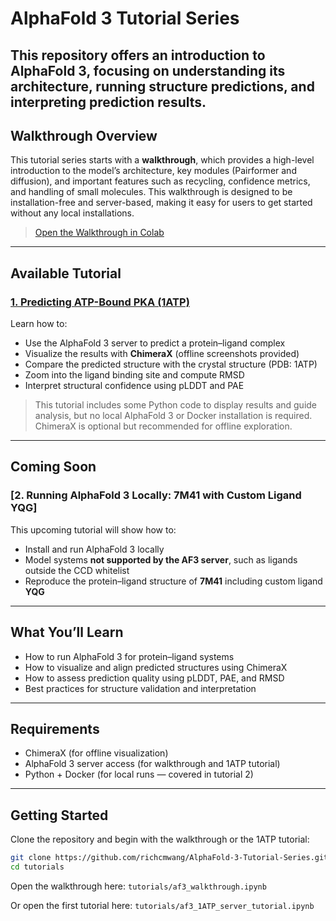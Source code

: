 # AlphaFold 3 Tutorial Series

This repository offers an introduction to AlphaFold 3, focusing on understanding its architecture, running structure predictions, and interpreting prediction results.
------

## Walkthrough Overview

This tutorial series starts with a **walkthrough**, which provides a high-level introduction to the model’s architecture, key modules (Pairformer and diffusion), and important features such as recycling, confidence metrics, and handling of small molecules. This walkthrough is designed to be installation-free and server-based, making it easy for users to get started without any local installations.

> [Open the Walkthrough in Colab](https://colab.research.google.com/github/richcmwang/AlphaFold-3-Tutorial-Series/blob/main/tutorials/af3_walkthrough.ipynb)

------

## Available Tutorial

### [1. Predicting ATP-Bound PKA (1ATP)](https://colab.research.google.com/github/richcmwang/AlphaFold-3-Tutorial-Series/blob/main/tutorials/af3_1ATP_server_tutorial.ipynb)

Learn how to:

- Use the AlphaFold 3 server to predict a protein–ligand complex
- Visualize the results with **ChimeraX** (offline screenshots provided)
- Compare the predicted structure with the crystal structure (PDB: 1ATP)
- Zoom into the ligand binding site and compute RMSD
- Interpret structural confidence using pLDDT and PAE

> This tutorial includes some Python code to display results and guide analysis, but no local AlphaFold 3 or Docker installation is required. ChimeraX is optional but recommended for offline exploration.

------

## Coming Soon

### [2. Running AlphaFold 3 Locally: 7M41 with Custom Ligand YQG]

This upcoming tutorial will show how to:

- Install and run AlphaFold 3 locally
- Model systems **not supported by the AF3 server**, such as ligands outside the CCD whitelist
- Reproduce the protein–ligand structure of **7M41** including custom ligand **YQG**

------

## What You’ll Learn

- How to run AlphaFold 3 for protein–ligand systems
- How to visualize and align predicted structures using ChimeraX
- How to assess prediction quality using pLDDT, PAE, and RMSD
- Best practices for structure validation and interpretation

------

## Requirements

- ChimeraX (for offline visualization)
- AlphaFold 3 server access (for walkthrough and 1ATP tutorial)
- Python + Docker (for local runs — covered in tutorial 2)

------

## Getting Started

Clone the repository and begin with the walkthrough or the 1ATP tutorial:

```bash
git clone https://github.com/richcmwang/AlphaFold-3-Tutorial-Series.git
cd tutorials
```

Open the walkthrough here:
 `tutorials/af3_walkthrough.ipynb`

Or open the first tutorial here:
 `tutorials/af3_1ATP_server_tutorial.ipynb`
